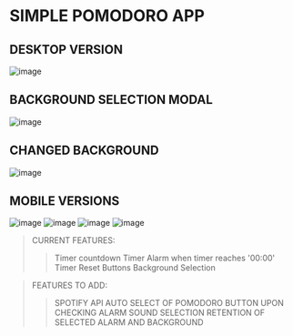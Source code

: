 # SIMPLE POMODORO APP

## DESKTOP VERSION
![image](https://github.com/LullabyOfLies/Pomodoro-App/assets/92638123/659dec0c-3128-420b-b0ad-526267299443)

## BACKGROUND SELECTION MODAL

![image](https://github.com/LullabyOfLies/Pomodoro-App/assets/92638123/af0406d2-ae63-444b-9bd1-803e47497ca1)

## CHANGED BACKGROUND

![image](https://github.com/LullabyOfLies/Pomodoro-App/assets/92638123/c531e3d8-2fd5-4b95-8a81-a1f38ab5424c)

## MOBILE VERSIONS
![image](https://github.com/LullabyOfLies/Pomodoro-App/assets/92638123/b51079b4-1029-45cc-ab0f-c03bd853a886)
![image](https://github.com/LullabyOfLies/Pomodoro-App/assets/92638123/e0f5499e-0bf9-41d6-9005-e9b90ac5e3d8)
![image](https://github.com/LullabyOfLies/Pomodoro-App/assets/92638123/bcfc315f-b66d-4652-afb1-4a81c69aa1f7)
![image](https://github.com/LullabyOfLies/Pomodoro-App/assets/92638123/c492b202-eeaa-4020-84cc-0d89df48b0c1)



>CURRENT FEATURES:
>>Timer countdown
>>Timer Alarm when timer reaches '00:00'
>>Timer Reset Buttons
>>Background Selection

>FEATURES TO ADD:
>>SPOTIFY API 
>>AUTO SELECT OF POMODORO BUTTON UPON CHECKING
>>ALARM SOUND SELECTION
>>RETENTION OF SELECTED ALARM AND BACKGROUND
